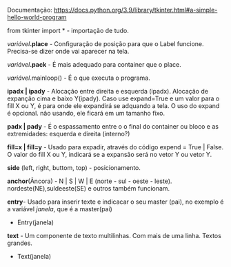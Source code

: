 Documentação: https://docs.python.org/3.9/library/tkinter.html#a-simple-hello-world-program

from tkinter import * - importação de tudo.

_variável_**.place** - Configuração de posição para que o Label funcione. Precisa-se dizer 
onde vai aparecer na tela.

_variável_**.pack** - É mais adequado para container que o place.

_variável_.mainloop() -  É o que executa o programa.

**ipadx | ipady** - Alocação entre direita e esquerda (ipadx). Alocação de expanção cima e baixo Y(ipady).
Caso use expand=True e um valor para o fill X ou Y, é para onde ele expandirá se adquando a tela.
O uso do expand é opcional. nâo usando, ele ficará em um tamanho fixo.

**padx | pady** - É o espassamento entre o o final do container ou bloco e as extremidades:
esquerda e direita (interno?)

**fill=x | fill=y** - Usado para expadir, através do código expend = True | False. O valor do fill
X ou Y, indicará se a expansão será no vetor Y ou vetor Y.

**side** (left, right, buttom, top) - posicionamento.

**anchor**(Âncora) - N | S | W | E (norte - sul - oeste - leste). nordeste(NE),suldeeste(SE) e outros
também funcionam.

**entry**- Usado para inserir texte e indicacar o seu master (pai), no exemplo é a variável _janela_,
que é a master(pai)
- Entry(janela)


**text** - Um componente de texto multilinhas. Com mais de uma linha. Textos grandes.
- Text(janela)

